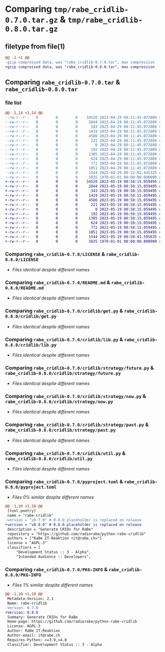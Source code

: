 # Comparing `tmp/rabe_cridlib-0.7.0.tar.gz` & `tmp/rabe_cridlib-0.8.0.tar.gz`

## filetype from file(1)

```diff
@@ -1 +1 @@
-gzip compressed data, was "rabe_cridlib-0.7.0.tar", max compression
+gzip compressed data, was "rabe_cridlib-0.8.0.tar", max compression
```

## Comparing `rabe_cridlib-0.7.0.tar` & `rabe_cridlib-0.8.0.tar`

### file list

```diff
@@ -1,14 +1,14 @@
--rw-r--r--   0        0        0    34520 2023-04-29 08:11:45.072889 rabe_cridlib-0.7.0/LICENSE
--rw-r--r--   0        0        0     2844 2023-04-29 08:11:45.072889 rabe_cridlib-0.7.0/README.md
--rw-r--r--   0        0        0      343 2023-04-29 08:11:45.072889 rabe_cridlib-0.7.0/cridlib/__init__.py
--rw-r--r--   0        0        0     1419 2023-04-29 08:11:45.072889 rabe_cridlib-0.7.0/cridlib/get.py
--rw-r--r--   0        0        0     4586 2023-04-29 08:11:45.072889 rabe_cridlib-0.7.0/cridlib/lib.py
--rw-r--r--   0        0        0      221 2023-04-29 08:11:45.072889 rabe_cridlib-0.7.0/cridlib/parse.py
--rw-r--r--   0        0        0        0 2023-04-29 08:11:45.072889 rabe_cridlib-0.7.0/cridlib/py.typed
--rw-r--r--   0        0        0      192 2023-04-29 08:11:45.072889 rabe_cridlib-0.7.0/cridlib/strategy/__init__.py
--rw-r--r--   0        0        0     1305 2023-04-29 08:11:45.072889 rabe_cridlib-0.7.0/cridlib/strategy/future.py
--rw-r--r--   0        0        0      624 2023-04-29 08:11:45.072889 rabe_cridlib-0.7.0/cridlib/strategy/now.py
--rw-r--r--   0        0        0      772 2023-04-29 08:11:45.072889 rabe_cridlib-0.7.0/cridlib/strategy/past.py
--rw-r--r--   0        0        0     1051 2023-04-29 08:11:45.072889 rabe_cridlib-0.7.0/cridlib/util.py
--rw-r--r--   0        0        0     1544 2023-04-29 08:12:02.445325 rabe_cridlib-0.7.0/pyproject.toml
--rw-r--r--   0        0        0     3835 1970-01-01 00:00:00.000000 rabe_cridlib-0.7.0/PKG-INFO
+-rw-r--r--   0        0        0    34520 2023-05-19 00:58:15.059495 rabe_cridlib-0.8.0/LICENSE
+-rw-r--r--   0        0        0     2844 2023-05-19 00:58:15.059495 rabe_cridlib-0.8.0/README.md
+-rw-r--r--   0        0        0      343 2023-05-19 00:58:15.059495 rabe_cridlib-0.8.0/cridlib/__init__.py
+-rw-r--r--   0        0        0     1419 2023-05-19 00:58:15.059495 rabe_cridlib-0.8.0/cridlib/get.py
+-rw-r--r--   0        0        0     4586 2023-05-19 00:58:15.059495 rabe_cridlib-0.8.0/cridlib/lib.py
+-rw-r--r--   0        0        0      221 2023-05-19 00:58:15.059495 rabe_cridlib-0.8.0/cridlib/parse.py
+-rw-r--r--   0        0        0        0 2023-05-19 00:58:15.059495 rabe_cridlib-0.8.0/cridlib/py.typed
+-rw-r--r--   0        0        0      192 2023-05-19 00:58:15.059495 rabe_cridlib-0.8.0/cridlib/strategy/__init__.py
+-rw-r--r--   0        0        0     1305 2023-05-19 00:58:15.059495 rabe_cridlib-0.8.0/cridlib/strategy/future.py
+-rw-r--r--   0        0        0      624 2023-05-19 00:58:15.059495 rabe_cridlib-0.8.0/cridlib/strategy/now.py
+-rw-r--r--   0        0        0      772 2023-05-19 00:58:15.059495 rabe_cridlib-0.8.0/cridlib/strategy/past.py
+-rw-r--r--   0        0        0     1051 2023-05-19 00:58:15.059495 rabe_cridlib-0.8.0/cridlib/util.py
+-rw-r--r--   0        0        0     1544 2023-05-19 00:58:41.595635 rabe_cridlib-0.8.0/pyproject.toml
+-rw-r--r--   0        0        0     3835 1970-01-01 00:00:00.000000 rabe_cridlib-0.8.0/PKG-INFO
```

### Comparing `rabe_cridlib-0.7.0/LICENSE` & `rabe_cridlib-0.8.0/LICENSE`

 * *Files identical despite different names*

### Comparing `rabe_cridlib-0.7.0/README.md` & `rabe_cridlib-0.8.0/README.md`

 * *Files identical despite different names*

### Comparing `rabe_cridlib-0.7.0/cridlib/get.py` & `rabe_cridlib-0.8.0/cridlib/get.py`

 * *Files identical despite different names*

### Comparing `rabe_cridlib-0.7.0/cridlib/lib.py` & `rabe_cridlib-0.8.0/cridlib/lib.py`

 * *Files identical despite different names*

### Comparing `rabe_cridlib-0.7.0/cridlib/strategy/future.py` & `rabe_cridlib-0.8.0/cridlib/strategy/future.py`

 * *Files identical despite different names*

### Comparing `rabe_cridlib-0.7.0/cridlib/strategy/now.py` & `rabe_cridlib-0.8.0/cridlib/strategy/now.py`

 * *Files identical despite different names*

### Comparing `rabe_cridlib-0.7.0/cridlib/strategy/past.py` & `rabe_cridlib-0.8.0/cridlib/strategy/past.py`

 * *Files identical despite different names*

### Comparing `rabe_cridlib-0.7.0/cridlib/util.py` & `rabe_cridlib-0.8.0/cridlib/util.py`

 * *Files identical despite different names*

### Comparing `rabe_cridlib-0.7.0/pyproject.toml` & `rabe_cridlib-0.8.0/pyproject.toml`

 * *Files 0% similar despite different names*

```diff
@@ -1,10 +1,10 @@
 [tool.poetry]
 name = "rabe-cridlib"
-version = "v0.7.0" # 0.0.0 placeholder is replaced on release
+version = "v0.8.0" # 0.0.0 placeholder is replaced on release
 description = "Generate CRIDs for RaBe"
 repository = "https://github.com/radiorabe/python-rabe-cridlib"
 authors = ["RaBe IT-Reaktion <it@rabe.ch>"]
 license = "AGPL-3"
 classifiers = [
     "Development Status :: 3 - Alpha",
     "Intended Audience :: Developers",
```

### Comparing `rabe_cridlib-0.7.0/PKG-INFO` & `rabe_cridlib-0.8.0/PKG-INFO`

 * *Files 1% similar despite different names*

```diff
@@ -1,10 +1,10 @@
 Metadata-Version: 2.1
 Name: rabe-cridlib
-Version: 0.7.0
+Version: 0.8.0
 Summary: Generate CRIDs for RaBe
 Home-page: https://github.com/radiorabe/python-rabe-cridlib
 License: AGPL-3
 Author: RaBe IT-Reaktion
 Author-email: it@rabe.ch
 Requires-Python: >=3.9,<4.0
 Classifier: Development Status :: 3 - Alpha
```

